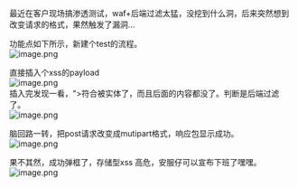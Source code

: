 最近在客户现场搞渗透测试，waf+后端过滤太猛，没挖到什么洞，后来突然想到改变请求的格式，果然触发了漏洞...

功能点如下所示，新建个test的流程。<br />![image.png](https://cdn.nlark.com/yuque/0/2022/png/1345801/1647244175150-c35ae7ad-fe35-4204-9f99-7c36a8e45643.png#clientId=ua2a8a0b9-4d02-4&from=paste&height=284&id=u330cda25&originHeight=390&originWidth=1164&originalType=binary&ratio=1&rotation=0&showTitle=false&size=30092&status=done&style=none&taskId=u6bff654e-8900-45a7-9863-75e70c09533&title=&width=846.5454545454545)

直接插入个xss的payload<br />![image.png](https://cdn.nlark.com/yuque/0/2022/png/1345801/1647243721508-d15dfeca-eeda-48c0-a03e-0e9ba30e4433.png#clientId=u396f8dc1-8dab-4&from=paste&height=367&id=ucd8f2af8&originHeight=504&originWidth=1399&originalType=binary&ratio=1&rotation=0&showTitle=false&size=27410&status=done&style=none&taskId=ud508e705-bbf1-4f9c-981d-4c7c42ff207&title=&width=1017.4545454545455)<br />插入完发现一看，">符合被实体了，而且后面的内容都没了。判断是后端过滤了。<br />![image.png](https://cdn.nlark.com/yuque/0/2022/png/1345801/1647243778197-e5d8eb85-6860-4884-b946-3cac7f79dfb3.png#clientId=u396f8dc1-8dab-4&from=paste&height=588&id=u1a7bbe7f&originHeight=808&originWidth=1327&originalType=binary&ratio=1&rotation=0&showTitle=false&size=123145&status=done&style=none&taskId=u5112e091-476d-43ce-958c-1c1348e8a58&title=&width=965.0909090909091)

脑回路一转，把post请求改变成mutipart格式，响应包显示成功。<br />![image.png](https://cdn.nlark.com/yuque/0/2022/png/1345801/1647243836404-45efefa9-acbc-4dea-bf3c-f361b4d5226d.png#clientId=u396f8dc1-8dab-4&from=paste&height=540&id=u0fd9c33c&originHeight=742&originWidth=1394&originalType=binary&ratio=1&rotation=0&showTitle=false&size=52746&status=done&style=none&taskId=uc44ad34b-acef-428e-9921-89a765c8f51&title=&width=1013.8181818181819)

果不其然，成功弹框了，存储型xss  高危，安服仔可以宣布下班了嘿嘿。<br />![image.png](https://cdn.nlark.com/yuque/0/2022/png/1345801/1647243882993-07aea576-1d39-464f-a80a-c5b0ff59d1c6.png#clientId=u396f8dc1-8dab-4&from=paste&height=348&id=uddb52c49&originHeight=299&originWidth=596&originalType=binary&ratio=1&rotation=0&showTitle=false&size=66383&status=done&style=none&taskId=u8741816f-3a1b-4b1e-ada4-8d0730501f2&title=&width=694.4545593261719)
